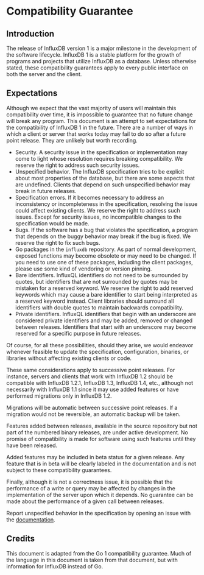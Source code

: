 # Compatibility Guarantee
## Introduction

The release of InfluxDB version 1 is a major milestone in the
development of the software lifecycle. InfluxDB 1 is a stable platform
for the growth of programs and projects that utilize InfluxDB as a
database. Unless otherwise stated, these compatibility guarantees apply
to every public interface on both the server and the client.

## Expectations

Although we expect that the vast majority of users will maintain this
compatibility over time, it is impossible to guarantee that no future
change will break any program. This document is an attempt to set
expectations for the compatibility of InfluxDB 1 in the future. There
are a number of ways in which a client or server that works today may
fail to do so after a future point release. They are unlikely but worth
recording.

* Security. A security issue in the specification or implementation may
  come to light whose resolution requires breaking compatibility. We
  reserve the right to address such security issues.
* Unspecified behavior. The InfluxDB specification tries to be explicit
  about most properties of the database, but there are some aspects that
  are undefined. Clients that depend on such unspecified behavior may
  break in future releases.
* Specification errors. If it becomes necessary to address an
  inconsistency or incompleteness in the specification, resolving the
  issue could affect existing clients. We reserve the right to address
  such issues. Except for security issues, no incompatible changes to
  the specification would be made.
* Bugs. If the software has a bug that violates the specification, a
  program that depends on the buggy behavior may break if the bug is
  fixed. We reserve the right to fix such bugs.
* Go packages in the `influxdb` repository. As part of normal
  development, exposed functions may become obsolete or may need to be
  changed. If you need to use one of these packages, including the
  client packages, please use some kind of vendoring or version pinning.
* Bare identifiers. InfluxQL identifiers do not need to be surrounded by
  quotes, but identifiers that are not surrounded by quotes may be
  mistaken for a reserved keyword. We reserve the right to add reserved
  keywords which may cause a bare identifier to start being interpreted
  as a reserved keyword instead. Client libraries should surround all
  identifiers with double quotes to maintain backwards compatibility.
* Private identifiers. InfluxQL identifiers that begin with an
  underscore are considered private identifiers and may be added,
  removed or changed between releases. Identifiers that start with an
  underscore may become reserved for a specific purpose in future
  releases.

Of course, for all these possibilities, should they arise, we would
endeavor whenever feasible to update the specification, configuration,
binaries, or libraries without affecting existing clients or code.

These same considerations apply to successive point releases. For
instance, servers and clients that work with InfluxDB 1.2 should be
compatible with InfluxDB 1.2.1, InfluxDB 1.3, InfluxDB 1.4, etc.,
although not necessarily with InfluxDB 1.1 since it may use added
features or have performed migrations only in InfluxDB 1.2.

Migrations will be automatic between successive point releases. If a
migration would not be reversible, an automatic backup will be taken.

Features added between releases, available in the source repository but
not part of the numbered binary releases, are under active development.
No promise of compatibility is made for software using such features
until they have been released.

Added features may be included in beta status for a given release. Any
feature that is in beta will be clearly labeled in the documentation and
is not subject to these compatibility guarantees.

Finally, although it is not a correctness issue, it is possible that the
performance of a write or query may be affected by changes in the
implementation of the server upon which it depends. No guarantee can be
made about the performance of a given call between releases.

Report unspecified behavior in the specification by opening an issue
with the [documentation](https://github.com/influxdata/docs.influxdata.com).

## Credits

This document is adapted from the Go 1 compatibility guarantee. Much of
the language in this document is taken from that document, but with
information for InfluxDB instead of Go.
